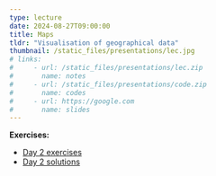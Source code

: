 ```yaml
---
type: lecture
date: 2024-08-27T09:00:00
title: Maps
tldr: "Visualisation of geographical data"
thumbnail: /static_files/presentations/lec.jpg
# links:
#     - url: /static_files/presentations/lec.zip
#       name: notes
#     - url: /static_files/presentations/code.zip
#       name: codes
#     - url: https://google.com
#       name: slides
---
```

**Exercises:**

* [Day 2 exercises](https://github.com/ku-dviz/2024/blob/main/Exercises/day2.Rmd)
* [Day 2 solutions](https://github.com/ku-dviz/2024/blob/main/Exercises/Solutions/day2_solutions.Rmd)
